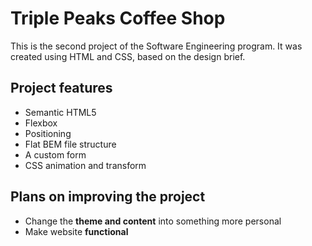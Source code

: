 # Triple Peaks Coffee Shop

This is the second project of the Software Engineering program. It was created using HTML and CSS, based on the design brief.

## Project features

- Semantic HTML5
- Flexbox
- Positioning
- Flat BEM file structure
- A custom form
- CSS animation and transform

## Plans on improving the project

- Change the **theme and content** into something more personal
- Make website **functional** 

